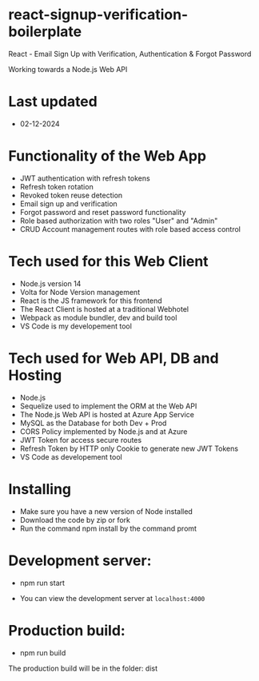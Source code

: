 # react-signup-verification-boilerplate

React - Email Sign Up with Verification, Authentication & Forgot Password

Working towards a Node.js Web API

# Last updated

- 02-12-2024

# Functionality of the Web App

- JWT authentication with refresh tokens
- Refresh token rotation
- Revoked token reuse detection
- Email sign up and verification
- Forgot password and reset password functionality
- Role based authorization with two roles "User" and "Admin"
- CRUD Account management routes with role based access control

# Tech used for this Web Client

- Node.js version 14
- Volta for Node Version management
- React is the JS framework for this frontend
- The React Client is hosted at a traditional Webhotel
- Webpack as module bundler, dev and build tool
- VS Code is my developement tool

# Tech used for Web API, DB and Hosting

- Node.js
- Sequelize used to implement the ORM at the Web API
- The Node.js Web API is hosted at Azure App Service
- MySQL as the Database for both Dev + Prod
- CORS Policy implemented by Node.js and at Azure
- JWT Token for access secure routes
- Refresh Token by HTTP only Cookie to generate new JWT Tokens
- VS Code as developement tool

# Installing

- Make sure you have a new version of Node installed
- Download the code by zip or fork
- Run the command npm install by the command promt

# Development server:

- npm run start

- You can view the development server at `localhost:4000`

# Production build:

- npm run build

The production build will be in the folder: dist
